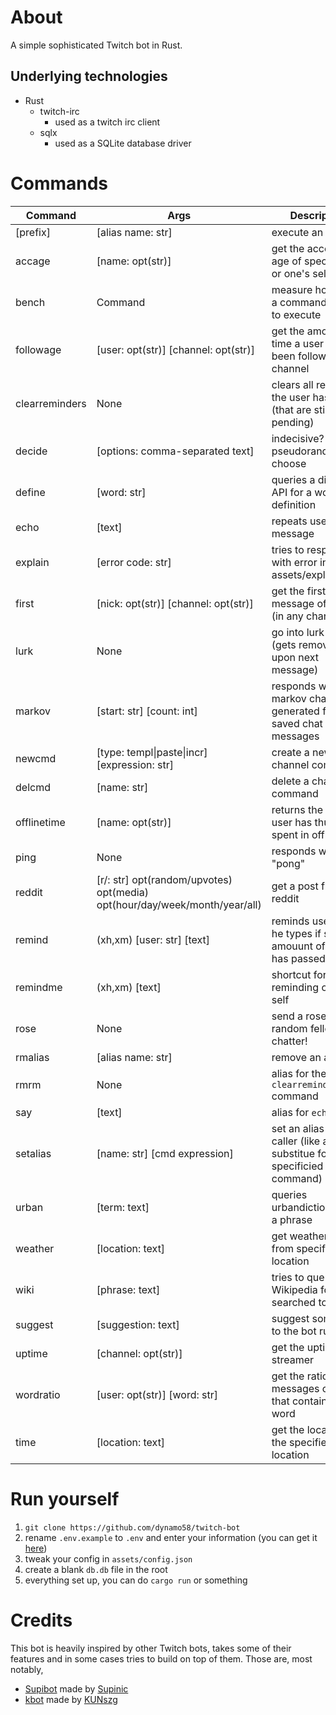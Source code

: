 # About

A simple sophisticated Twitch bot in Rust.

## Underlying technologies
- Rust
	- twitch-irc
		- used as a twitch irc client
	- sqlx
		- used as a SQLite database driver

# Commands

| Command        | Args                                                                       | Description                                                        | Required status
| ---            | ---                                                                        | ---                                                                | ---
| \[prefix\]     | [alias name: str]                                                          | execute an alias                                                   | None
| accage         | [name: opt(str)]                                                           | get the account age of spec. user or one's self                    | None
| bench          | Command                                                                    | measure how long a command takes to execute                        | None
| followage      | [user: opt(str)] [channel: opt(str)]                                       | get the amount of time a user has been following a channel         | None
| clearreminders | None                                                                       | clears all reminders the user has set (that are still pending)     | None
| decide         | [options: comma-separated text]                                            | indecisive? let pseudorandomness choose                            | None
| define         | [word: str]                                                                | queries a dictionary API for a word definition                     | None
| echo           | [text]                                                                     | repeats user's message                                             | None
| explain        | [error code: str]                                                          | tries to respond with error in assets/explanations                 | None
| first          | [nick: opt(str)] [channel: opt(str)]                                       | get the first logged message of a user (in any channel)            | None
| lurk           | None                                                                       | go into lurk mode (gets removed upon next message)                 | None
| markov         | [start: str] [count: int]                                                  | responds with a markov chain generated from saved chat messages    | None
| newcmd         | [type: templ\|paste\|incr] [expression: str]                               | create a new channel command                                       | Broadcaster/Moderator/VIP
| delcmd         | [name: str]                                                                | delete a channel command                                           | Broadcaster/Moderator/VIP
| offlinetime    | [name: opt(str)]                                                           | returns the time a user has thus far spent in offline chat         | None
| ping           | None                                                                       | responds with "pong"                                               | None
| reddit         | [r/: str] opt(random/upvotes) opt(media) opt(hour/day/week/month/year/all) | get a post from reddit                                             | None
| remind         | (xh,xm) [user: str] [text]                                                 | reminds user when he types if spec. amouunt of time has passed     | None
| remindme       | (xh,xm) [text]                                                             | shortcut for reminding one's self                                  | None
| rose           | None                                                                       | send a rose to a random fellow chatter!                            | None
| rmalias        | [alias name: str]                                                          | remove an alias                                                    | None
| rmrm           | None                                                                       | alias for the `clearreminders` command                             | None
| say            | [text]                                                                     | alias for `echo`                                                   | None
| setalias       | [name: str] [cmd expression]                                               | set an alias for caller (like a substitue for specificied command) | None
| urban          | [term: text]                                                               | queries urbandictionary for a phrase                               | None
| weather        | [location: text]                                                           | get weather report from specified location                         | None
| wiki           | [phrase: text]                                                             | tries to query Wikipedia for searched topic/title                  | None
| suggest        | [suggestion: text]                                                         | suggest something to the bot runner                                | None
| uptime         | [channel: opt(str)]                                                        | get the uptime of a streamer                                       | None
| wordratio      | [user: opt(str)] [word: str]                                               | get the ratio of messages of a user that contain certain word      | None
| time           | [location: text]                                                           | get the local time in the specified location                       | None

<!-- | translate      | (from,to) [text]                     | translate some text |  -->
# Run yourself

1. `git clone https://github.com/dynamo58/twitch-bot`
2. rename `.env.example` to `.env` and enter your information (you can get it [here](https://chatterino.com/client_login))
3. tweak your config in `assets/config.json`
4. create a blank `db.db` file in the root
5. everything set up, you can do `cargo run` or something

# Credits

This bot is heavily inspired by other Twitch bots, takes some of their features and in some cases tries to build on top of them. Those are, most notably,

- [Supibot](https://github.com/Supinic/supibot) made by [Supinic](https://www.twitch.tv/supinic)
- [kbot](https://github.com/KUNszg/kbot) made by [KUNszg](https://kunszg.com/)